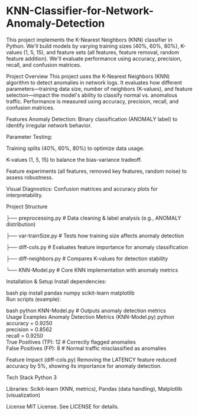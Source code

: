# KNN-Classifier-for-Network-Anomaly-Detection
This project implements the K-Nearest Neighbors (KNN) classifier in Python. We'll build models by varying training sizes (40%, 60%, 80%), K-values (1, 5, 15), and feature sets (all features, feature removal, random feature addition). We'll evaluate performance using accuracy, precision, recall, and confusion matrices.

Project Overview
This project uses the K-Nearest Neighbors (KNN) algorithm to detect anomalies in network logs. It evaluates how different parameters—training data size, number of neighbors (K-values), and feature selection—impact the model's ability to classify normal vs. anomalous traffic. Performance is measured using accuracy, precision, recall, and confusion matrices.

Features
Anomaly Detection: Binary classification (ANOMALY label) to identify irregular network behavior.

Parameter Testing:

Training splits (40%, 60%, 80%) to optimize data usage.

K-values (1, 5, 15) to balance the bias-variance tradeoff.

Feature experiments (all features, removed key features, random noise) to assess robustness.

Visual Diagnostics: Confusion matrices and accuracy plots for interpretability.

Project Structure


├── preprocessing.py          # Data cleaning & label analysis (e.g., ANOMALY distribution)

├── var-trainSize.py          # Tests how training size affects anomaly detection  

├── diff-cols.py              # Evaluates feature importance for anomaly classification 

├── diff-neighbors.py         # Compares K-values for detection stability  

└── KNN-Model.py             # Core KNN implementation with anomaly metrics  

Installation & Setup
Install dependencies:

bash
pip install pandas numpy scikit-learn matplotlib  
Run scripts (example):

bash
python KNN-Model.py  # Outputs anomaly detection metrics  
Usage Examples
Anomaly Detection Metrics (KNN-Model.py)
python
accuracy = 0.9250  
precision = 0.8562  
recall = 0.9250  
True Positives (TP): 12  # Correctly flagged anomalies  
False Positives (FP): 8  # Normal traffic misclassified as anomalies  

Feature Impact (diff-cols.py)
Removing the LATENCY feature reduced accuracy by 5%, showing its importance for anomaly detection.

Tech Stack
Python 3

Libraries: Scikit-learn (KNN, metrics), Pandas (data handling), Matplotlib (visualization)

License
MIT License. See LICENSE for details.
